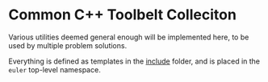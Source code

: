 # Common C++ Toolbelt Colleciton

Various utilities deemed general enough will be implemented here,
to be used by multiple problem solutions.

Everything is defined as templates in the [include](include/) folder,
and is placed in the `euler` top-level namespace.
